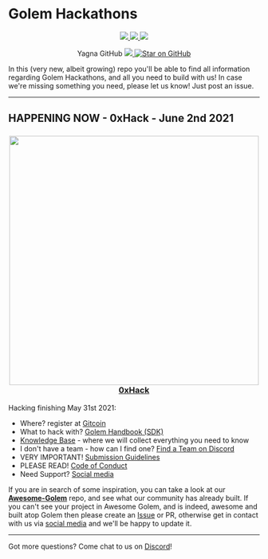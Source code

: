 # Golem Hackathons

</p>
<p align="center">
    <a href="https://twitter.com/golemproject" alt="Twitter">
        <img src="https://img.shields.io/twitter/follow/golemproject?style=social" />
    </a>
    <a href="https://discord.gg/y29dtcM" alt="Discord">
        <img src="https://img.shields.io/discord/684703559954333727?logo=discord" />
    </a>  
    <a href="https://reddit.com/GolemProject" alt="Reddit">
        <img src="https://img.shields.io/reddit/subreddit-subscribers/GolemProject?style=social" />
    </a>
</p>

<p align="center">
Yagna GitHub
    <a href="https://github.com/golemfactory/yagna/watchers" alt="Watch on GitHub">
        <img src="https://img.shields.io/github/watchers/golemfactory/yagna.svg?style=social" />
    </a>
    <a href="https://github.com/golemfactory/yagna/stargazers">
    <img alt="Star on GitHub" src="https://img.shields.io/github/stars/golemfactory/yagna.svg?style=social" >
    </a>
</p>

In this (very new, albeit growing) repo you'll be able to find all information regarding Golem Hackathons, and all you need to build with us!
In case we're missing something you need, please let us know! Just post an issue.

----

## HAPPENING NOW - 0xHack - June 2nd 2021

<h3 align="center">
  <a href='http://0xhack.dev/'><img
      width='500px'
      alt=''
      src="https://0xhack.dev/images/0xHack.png" /></a>
  <br/>
  <a href="http://0xhack.dev/">0xHack</a>
</h3>

Hacking finishing May 31st 2021:
- Where? register at [Gitcoin](https://gitcoin.co/issue/golemfactory/hackathons/18/100025686)
- What to hack with? [Golem Handbook (SDK)](https://handbook.golem.network)
- [Knowledge Base](https://github.com/EthWorks/hackathons) - where we will collect everything you need to know
- I don't have a team - how can I find one? [Find a Team on Discord](https://discord.gg/ppFxC3E44X)
- VERY IMPORTANT! [Submission Guidelines](https://docs.google.com/document/d/1-azm1pghun5IiwRznfcFx8f2GqBNDo96ejgeT1jTcu4/edit)
- PLEASE READ! [Code of Conduct](/CODE_OF_CONDUCT.md)
- Need Support? [Social media](/Socials/README.md)

If you are in search of some inspiration, you can take a look at our **[Awesome-Golem](https://github.com/golemfactory/awesome-golem)** repo, and see what our community has already built. If you can't see your project in Awesome Golem, and is indeed, awesome and built atop Golem then please create an [Issue](https://github.com/golemfactory/awesome-golem/issues/new) or PR, otherwise get in contact with us via [social media](/Socials/README.md) and we'll be happy to update it.

----

Got more questions? Come chat to us on [Discord](https://chat.golem.network/)!
